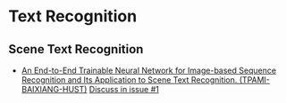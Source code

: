 # Text Recognition
## Scene Text Recognition
 + <a href="./Text Recognition/Scene Text Recognition/An End-to-End Trainable Neural Network for Image-based Sequence Recognition and Its Application to Scene Text Recognition.md" target="_blank">An End-to-End Trainable Neural Network for Image-based Sequence Recognition and Its Application to Scene Text Recognition. (TPAMI-BAIXIANG-HUST)</a>  <a href="https://github.com/LPAIS/Paper_Collecter/issues/1">Discuss in issue #1</a>

